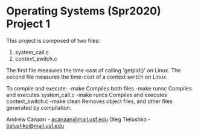 # Operating Systems (Spr2020) Project 1
This project is composed of two files:
  1. system_call.c
  2. context_switch.c

The first file measures the time-cost of calling 'getpid()' on Linux. The second file measures the time-cost of a context switch on Linux.

To compile and execute:
 -make            Compiles both files
 -make runsc      Compiles and executes system_call.c
 -make runcs      Compiles and executes context_switch.c
 -make clean      Removes object files, and other files generated by compilation.
  
  Andrew Canaan - acanaan@mail.usf.edu
  Oleg Tielushko - tielushko@mail.usf.edu
